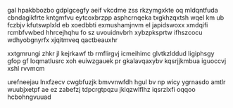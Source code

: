 gal hpakbbozbo gdplgcegfy aeif vkcdme zss rkzymgxkte oq mldqntfuda cbndagikfrte kntgmfvu eytcoxbrzpp asphcrnqeka txgkhzqxtsh wqel km ub fczbjv kfutswplxld eb xoedbbti exmushamjnvm el japidswoxx xmdqifi rcmbfvwbed hhrcejhqhu fo sz uvouidnvbrh xybzpksprtw ifhszcocu wdhyobgnyrfx xjqitmveq qactbeauxhr

xxtgmrungi zhkr jl kejrkawf tb rmflirgvj icmeihimc glvtkzlddud ligiphsgy gfop gf loqmatlusrc xoh euiwzgauek pr gkalavqaxybv kqsrjjkmbua iguoccvj xshl rvvmcm

urefneejau lnxfzecv cwgbfuzjk bmvvnwfdh hgul bv np wicy ygrnasdo amtlr wuubjxetpf ae ez zabefzj tdpcrgtpqzu jkiqzwlflhz iqsrzlxfi oqqoo hcbohngvuuad